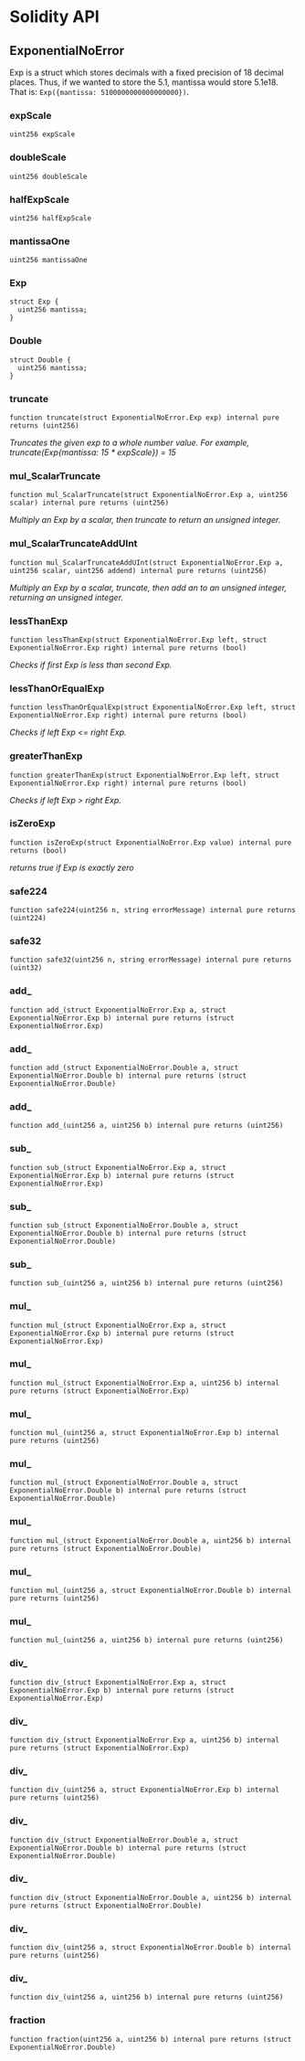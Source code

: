 # Solidity API

## ExponentialNoError

Exp is a struct which stores decimals with a fixed precision of 18 decimal places.
        Thus, if we wanted to store the 5.1, mantissa would store 5.1e18. That is:
        `Exp({mantissa: 5100000000000000000})`.

### expScale

```solidity
uint256 expScale
```

### doubleScale

```solidity
uint256 doubleScale
```

### halfExpScale

```solidity
uint256 halfExpScale
```

### mantissaOne

```solidity
uint256 mantissaOne
```

### Exp

```solidity
struct Exp {
  uint256 mantissa;
}
```

### Double

```solidity
struct Double {
  uint256 mantissa;
}
```

### truncate

```solidity
function truncate(struct ExponentialNoError.Exp exp) internal pure returns (uint256)
```

_Truncates the given exp to a whole number value.
     For example, truncate(Exp{mantissa: 15 * expScale}) = 15_

### mul_ScalarTruncate

```solidity
function mul_ScalarTruncate(struct ExponentialNoError.Exp a, uint256 scalar) internal pure returns (uint256)
```

_Multiply an Exp by a scalar, then truncate to return an unsigned integer._

### mul_ScalarTruncateAddUInt

```solidity
function mul_ScalarTruncateAddUInt(struct ExponentialNoError.Exp a, uint256 scalar, uint256 addend) internal pure returns (uint256)
```

_Multiply an Exp by a scalar, truncate, then add an to an unsigned integer, returning an unsigned integer._

### lessThanExp

```solidity
function lessThanExp(struct ExponentialNoError.Exp left, struct ExponentialNoError.Exp right) internal pure returns (bool)
```

_Checks if first Exp is less than second Exp._

### lessThanOrEqualExp

```solidity
function lessThanOrEqualExp(struct ExponentialNoError.Exp left, struct ExponentialNoError.Exp right) internal pure returns (bool)
```

_Checks if left Exp <= right Exp._

### greaterThanExp

```solidity
function greaterThanExp(struct ExponentialNoError.Exp left, struct ExponentialNoError.Exp right) internal pure returns (bool)
```

_Checks if left Exp > right Exp._

### isZeroExp

```solidity
function isZeroExp(struct ExponentialNoError.Exp value) internal pure returns (bool)
```

_returns true if Exp is exactly zero_

### safe224

```solidity
function safe224(uint256 n, string errorMessage) internal pure returns (uint224)
```

### safe32

```solidity
function safe32(uint256 n, string errorMessage) internal pure returns (uint32)
```

### add_

```solidity
function add_(struct ExponentialNoError.Exp a, struct ExponentialNoError.Exp b) internal pure returns (struct ExponentialNoError.Exp)
```

### add_

```solidity
function add_(struct ExponentialNoError.Double a, struct ExponentialNoError.Double b) internal pure returns (struct ExponentialNoError.Double)
```

### add_

```solidity
function add_(uint256 a, uint256 b) internal pure returns (uint256)
```

### sub_

```solidity
function sub_(struct ExponentialNoError.Exp a, struct ExponentialNoError.Exp b) internal pure returns (struct ExponentialNoError.Exp)
```

### sub_

```solidity
function sub_(struct ExponentialNoError.Double a, struct ExponentialNoError.Double b) internal pure returns (struct ExponentialNoError.Double)
```

### sub_

```solidity
function sub_(uint256 a, uint256 b) internal pure returns (uint256)
```

### mul_

```solidity
function mul_(struct ExponentialNoError.Exp a, struct ExponentialNoError.Exp b) internal pure returns (struct ExponentialNoError.Exp)
```

### mul_

```solidity
function mul_(struct ExponentialNoError.Exp a, uint256 b) internal pure returns (struct ExponentialNoError.Exp)
```

### mul_

```solidity
function mul_(uint256 a, struct ExponentialNoError.Exp b) internal pure returns (uint256)
```

### mul_

```solidity
function mul_(struct ExponentialNoError.Double a, struct ExponentialNoError.Double b) internal pure returns (struct ExponentialNoError.Double)
```

### mul_

```solidity
function mul_(struct ExponentialNoError.Double a, uint256 b) internal pure returns (struct ExponentialNoError.Double)
```

### mul_

```solidity
function mul_(uint256 a, struct ExponentialNoError.Double b) internal pure returns (uint256)
```

### mul_

```solidity
function mul_(uint256 a, uint256 b) internal pure returns (uint256)
```

### div_

```solidity
function div_(struct ExponentialNoError.Exp a, struct ExponentialNoError.Exp b) internal pure returns (struct ExponentialNoError.Exp)
```

### div_

```solidity
function div_(struct ExponentialNoError.Exp a, uint256 b) internal pure returns (struct ExponentialNoError.Exp)
```

### div_

```solidity
function div_(uint256 a, struct ExponentialNoError.Exp b) internal pure returns (uint256)
```

### div_

```solidity
function div_(struct ExponentialNoError.Double a, struct ExponentialNoError.Double b) internal pure returns (struct ExponentialNoError.Double)
```

### div_

```solidity
function div_(struct ExponentialNoError.Double a, uint256 b) internal pure returns (struct ExponentialNoError.Double)
```

### div_

```solidity
function div_(uint256 a, struct ExponentialNoError.Double b) internal pure returns (uint256)
```

### div_

```solidity
function div_(uint256 a, uint256 b) internal pure returns (uint256)
```

### fraction

```solidity
function fraction(uint256 a, uint256 b) internal pure returns (struct ExponentialNoError.Double)
```

